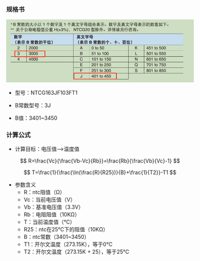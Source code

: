 ### 规格书
![image-20220507170649220](.\img\ntc.jpg)

- 型号：NTCG163JF103FT1

- B常数型号：3J

- B值：3401~3450


### 计算公式 

- 计算目标：电压值-->温度值

$$
R=\frac{Vc}{\frac{Vb-Vc}{Rb}}=\frac{Rb}{\frac{Vb}{Vc}-1}
$$

$$
T=\frac{1}{\frac{\ln(\frac{R}{R25})}{B}+\frac{1}{T2}}-T1
$$

- 参数含义
  - R：ntc阻值（Ω）
  - Vc：当前电压值（V）
  - Vb：基准电压值（3.3V）
  - Rb：电阻阻值（10KΩ）
  - T：当前温度值（℃）
  - R25：ntc在25℃下的阻值（10KΩ）
  - B：ntc常数（3401~3450）
  - T1：开尔文温度（273.15K），等于0℃
  - T2：开尔文温度（273.15K + 25），等于25℃


